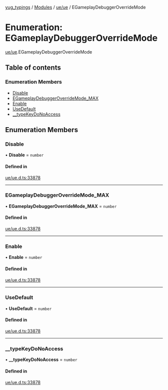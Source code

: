[yug_typings](../README.md) / [Modules](../modules.md) / [ue/ue](../modules/ue_ue.md) / EGameplayDebuggerOverrideMode

# Enumeration: EGameplayDebuggerOverrideMode

[ue/ue](../modules/ue_ue.md).EGameplayDebuggerOverrideMode

## Table of contents

### Enumeration Members

- [Disable](ue_ue.EGameplayDebuggerOverrideMode.md#disable)
- [EGameplayDebuggerOverrideMode\_MAX](ue_ue.EGameplayDebuggerOverrideMode.md#egameplaydebuggeroverridemode_max)
- [Enable](ue_ue.EGameplayDebuggerOverrideMode.md#enable)
- [UseDefault](ue_ue.EGameplayDebuggerOverrideMode.md#usedefault)
- [\_\_typeKeyDoNoAccess](ue_ue.EGameplayDebuggerOverrideMode.md#__typekeydonoaccess)

## Enumeration Members

### Disable

• **Disable** = `number`

#### Defined in

[ue/ue.d.ts:33878](https://github.com/YugMetaverse/yug_typings/blob/b7d9b19/ue/ue.d.ts#L33878)

___

### EGameplayDebuggerOverrideMode\_MAX

• **EGameplayDebuggerOverrideMode\_MAX** = `number`

#### Defined in

[ue/ue.d.ts:33878](https://github.com/YugMetaverse/yug_typings/blob/b7d9b19/ue/ue.d.ts#L33878)

___

### Enable

• **Enable** = `number`

#### Defined in

[ue/ue.d.ts:33878](https://github.com/YugMetaverse/yug_typings/blob/b7d9b19/ue/ue.d.ts#L33878)

___

### UseDefault

• **UseDefault** = `number`

#### Defined in

[ue/ue.d.ts:33878](https://github.com/YugMetaverse/yug_typings/blob/b7d9b19/ue/ue.d.ts#L33878)

___

### \_\_typeKeyDoNoAccess

• **\_\_typeKeyDoNoAccess** = `number`

#### Defined in

[ue/ue.d.ts:33878](https://github.com/YugMetaverse/yug_typings/blob/b7d9b19/ue/ue.d.ts#L33878)
